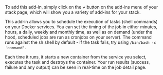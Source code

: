 

To add this add-in, simply click on the _+_ button on the add-ins menu of your stack page, which will show you a variety of add-ins for your stack.

This add-in allows you to schedule the execution of tasks (shell commands) on your Docker services. You can set the timing of the job in either minutes, hours, a daily, weekly and monthly time, as well as on demand (under the hood, scheduled jobs are run as cronjobs on your server).  The command runs against the sh shell by default - if the task fails, try using `/bin/bash -c 'command'`.

Each time it runs, it starts a new container from the service you select, executes the task and destroys the container. Your run results (success, failure and any output) can be seen in real-time on the job detail page.
